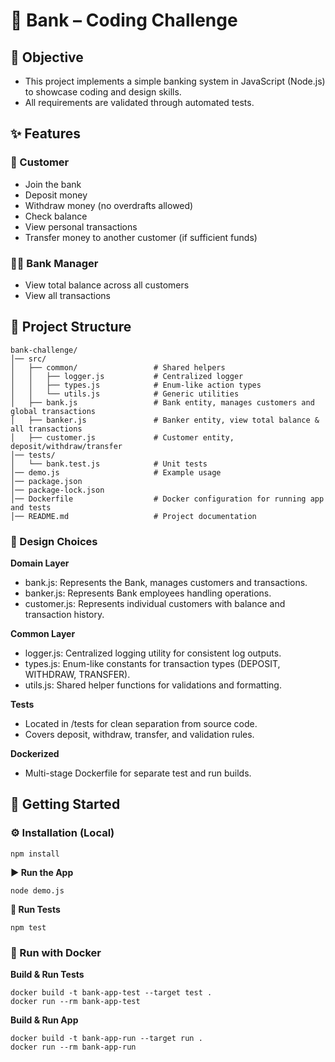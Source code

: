# 🏦 Bank – Coding Challenge

## 🎯 Objective

- This project implements a simple banking system in JavaScript (Node.js) to showcase coding and design skills.
- All requirements are validated through automated tests.

## ✨ Features

### 👤 Customer

- Join the bank
- Deposit money
- Withdraw money (no overdrafts allowed)
- Check balance
- View personal transactions
- Transfer money to another customer (if sufficient funds)

### 👨‍💼 Bank Manager

- View total balance across all customers
- View all transactions

## 📂 Project Structure

```
bank-challenge/
│── src/
│   ├── common/                 # Shared helpers
│   │   ├── logger.js           # Centralized logger
│   │   ├── types.js            # Enum-like action types
│   │   └── utils.js            # Generic utilities
│   ├── bank.js                 # Bank entity, manages customers and global transactions
│   ├── banker.js               # Banker entity, view total balance & all transactions
│   ├── customer.js             # Customer entity, deposit/withdraw/transfer
│── tests/
│   └── bank.test.js            # Unit tests
│── demo.js                     # Example usage
│── package.json
│── package-lock.json
│── Dockerfile                  # Docker configuration for running app and tests
│── README.md                   # Project documentation

```

### 🧩 Design Choices

**Domain Layer**

- bank.js: Represents the Bank, manages customers and transactions.
- banker.js: Represents Bank employees handling operations.
- customer.js: Represents individual customers with balance and transaction history.

**Common Layer**

- logger.js: Centralized logging utility for consistent log outputs.
- types.js: Enum-like constants for transaction types (DEPOSIT, WITHDRAW, TRANSFER).
- utils.js: Shared helper functions for validations and formatting.

**Tests**

- Located in /tests for clean separation from source code.
- Covers deposit, withdraw, transfer, and validation rules.

**Dockerized**

- Multi-stage Dockerfile for separate test and run builds.

## 🚀 Getting Started

### ⚙️ Installation (Local)

```
npm install
```

**▶️ Run the App**

```
node demo.js
```

**🧪 Run Tests**

```
npm test
```

### 🐳 Run with Docker

**Build & Run Tests**

```
docker build -t bank-app-test --target test .
docker run --rm bank-app-test
```

**Build & Run App**

```
docker build -t bank-app-run --target run .
docker run --rm bank-app-run
```
